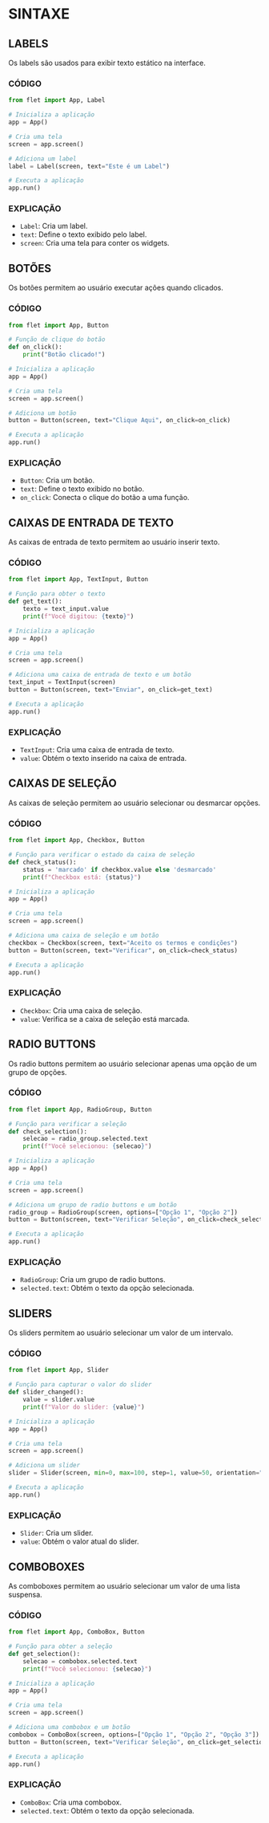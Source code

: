 # SINTAXE
## LABELS
Os labels são usados para exibir texto estático na interface.

### CÓDIGO
```python
from flet import App, Label

# Inicializa a aplicação
app = App()

# Cria uma tela
screen = app.screen()

# Adiciona um label
label = Label(screen, text="Este é um Label")

# Executa a aplicação
app.run()
```

### EXPLICAÇÃO
- `Label`: Cria um label.
- `text`: Define o texto exibido pelo label.
- `screen`: Cria uma tela para conter os widgets.

## BOTÕES
Os botões permitem ao usuário executar ações quando clicados.

### CÓDIGO
```python
from flet import App, Button

# Função de clique do botão
def on_click():
    print("Botão clicado!")

# Inicializa a aplicação
app = App()

# Cria uma tela
screen = app.screen()

# Adiciona um botão
button = Button(screen, text="Clique Aqui", on_click=on_click)

# Executa a aplicação
app.run()
```

### EXPLICAÇÃO
- `Button`: Cria um botão.
- `text`: Define o texto exibido no botão.
- `on_click`: Conecta o clique do botão a uma função.

## CAIXAS DE ENTRADA DE TEXTO
As caixas de entrada de texto permitem ao usuário inserir texto.

### CÓDIGO
```python
from flet import App, TextInput, Button

# Função para obter o texto
def get_text():
    texto = text_input.value
    print(f"Você digitou: {texto}")

# Inicializa a aplicação
app = App()

# Cria uma tela
screen = app.screen()

# Adiciona uma caixa de entrada de texto e um botão
text_input = TextInput(screen)
button = Button(screen, text="Enviar", on_click=get_text)

# Executa a aplicação
app.run()
```

### EXPLICAÇÃO
- `TextInput`: Cria uma caixa de entrada de texto.
- `value`: Obtém o texto inserido na caixa de entrada.

## CAIXAS DE SELEÇÃO
As caixas de seleção permitem ao usuário selecionar ou desmarcar opções.

### CÓDIGO
```python
from flet import App, Checkbox, Button

# Função para verificar o estado da caixa de seleção
def check_status():
    status = 'marcado' if checkbox.value else 'desmarcado'
    print(f"Checkbox está: {status}")

# Inicializa a aplicação
app = App()

# Cria uma tela
screen = app.screen()

# Adiciona uma caixa de seleção e um botão
checkbox = Checkbox(screen, text="Aceito os termos e condições")
button = Button(screen, text="Verificar", on_click=check_status)

# Executa a aplicação
app.run()
```

### EXPLICAÇÃO
- `Checkbox`: Cria uma caixa de seleção.
- `value`: Verifica se a caixa de seleção está marcada.

## RADIO BUTTONS
Os radio buttons permitem ao usuário selecionar apenas uma opção de um grupo de opções.

### CÓDIGO
```python
from flet import App, RadioGroup, Button

# Função para verificar a seleção
def check_selection():
    selecao = radio_group.selected.text
    print(f"Você selecionou: {selecao}")

# Inicializa a aplicação
app = App()

# Cria uma tela
screen = app.screen()

# Adiciona um grupo de radio buttons e um botão
radio_group = RadioGroup(screen, options=["Opção 1", "Opção 2"])
button = Button(screen, text="Verificar Seleção", on_click=check_selection)

# Executa a aplicação
app.run()
```

### EXPLICAÇÃO
- `RadioGroup`: Cria um grupo de radio buttons.
- `selected.text`: Obtém o texto da opção selecionada.

## SLIDERS
Os sliders permitem ao usuário selecionar um valor de um intervalo.

### CÓDIGO
```python
from flet import App, Slider

# Função para capturar o valor do slider
def slider_changed():
    value = slider.value
    print(f"Valor do slider: {value}")

# Inicializa a aplicação
app = App()

# Cria uma tela
screen = app.screen()

# Adiciona um slider
slider = Slider(screen, min=0, max=100, step=1, value=50, orientation="horizontal", on_change=slider_changed)

# Executa a aplicação
app.run()
```

### EXPLICAÇÃO
- `Slider`: Cria um slider.
- `value`: Obtém o valor atual do slider.

## COMBOBOXES
As comboboxes permitem ao usuário selecionar um valor de uma lista suspensa.

### CÓDIGO
```python
from flet import App, ComboBox, Button

# Função para obter a seleção
def get_selection():
    selecao = combobox.selected.text
    print(f"Você selecionou: {selecao}")

# Inicializa a aplicação
app = App()

# Cria uma tela
screen = app.screen()

# Adiciona uma combobox e um botão
combobox = ComboBox(screen, options=["Opção 1", "Opção 2", "Opção 3"])
button = Button(screen, text="Verificar Seleção", on_click=get_selection)

# Executa a aplicação
app.run()
```

### EXPLICAÇÃO
- `ComboBox`: Cria uma combobox.
- `selected.text`: Obtém o texto da opção selecionada.

